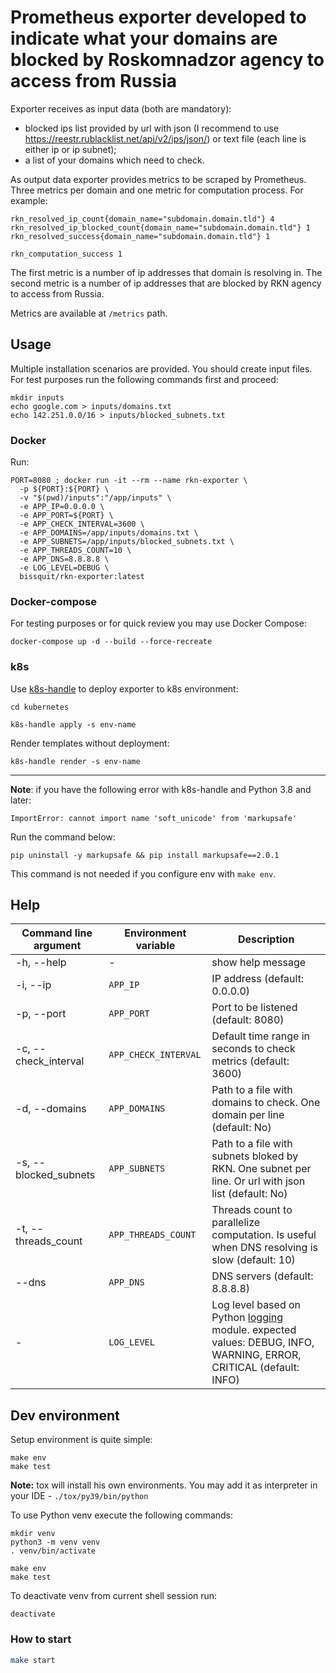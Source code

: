 # Prometheus exporter developed to indicate what your domains are blocked by Roskomnadzor agency to access from Russia

Exporter receives as input data (both are mandatory):

 - blocked ips list provided by url with json (I recommend to use https://reestr.rublacklist.net/api/v2/ips/json/) or text file (each line is either ip or ip subnet);
 - a list of your domains which need to check.

As output data exporter provides metrics to be scraped by Prometheus. Three metrics per domain and one metric for computation process. For example:

```text
rkn_resolved_ip_count{domain_name="subdomain.domain.tld"} 4
rkn_resolved_ip_blocked_count{domain_name="subdomain.domain.tld"} 1
rkn_resolved_success{domain_name="subdomain.domain.tld"} 1

rkn_computation_success 1
```

The first metric is a number of ip addresses that domain is resolving in. The second metric is a number of ip addresses that are blocked by RKN agency to access from Russia.

Metrics are available at `/metrics` path.

## Usage

Multiple installation scenarios are provided. You should create input files. For test purposes run the following commands first and proceed:

```text
mkdir inputs
echo google.com > inputs/domains.txt
echo 142.251.0.0/16 > inputs/blocked_subnets.txt
```

### Docker

Run:

```shell script
PORT=8080 ; docker run -it --rm --name rkn-exporter \
  -p ${PORT}:${PORT} \
  -v "$(pwd)/inputs":"/app/inputs" \
  -e APP_IP=0.0.0.0 \
  -e APP_PORT=${PORT} \
  -e APP_CHECK_INTERVAL=3600 \
  -e APP_DOMAINS=/app/inputs/domains.txt \
  -e APP_SUBNETS=/app/inputs/blocked_subnets.txt \
  -e APP_THREADS_COUNT=10 \
  -e APP_DNS=8.8.8.8 \
  -e LOG_LEVEL=DEBUG \
  bissquit/rkn-exporter:latest
```

### Docker-compose

For testing purposes or for quick review you may use Docker Compose:

```shell script
docker-compose up -d --build --force-recreate
```

### k8s

Use [k8s-handle](https://github.com/2gis/k8s-handle) to deploy exporter to k8s environment:

```shell script
cd kubernetes

k8s-handle apply -s env-name
```

Render templates without deployment:

```shell script
k8s-handle render -s env-name
```
---
**Note**: if you have the following error with k8s-handle and Python 3.8 and later:
```text
ImportError: cannot import name 'soft_unicode' from 'markupsafe'
```
Run the command below:
```shell script
pip uninstall -y markupsafe && pip install markupsafe==2.0.1
```
This command is not needed if you configure env with `make env`.

## Help

|Command line argument|Environment variable|Description|
| ----------- | ----------- | ----------- |
|-h, --help|-|show help message|
|-i, --ip|`APP_IP`|IP address (default: 0.0.0.0)|
|-p, --port|`APP_PORT`|Port to be listened (default: 8080)|
|-c, --check_interval|`APP_CHECK_INTERVAL`|Default time range in seconds to check metrics (default: 3600)|
|-d, --domains|`APP_DOMAINS`|Path to a file with domains to check. One domain per line (default: No)|
|-s, --blocked_subnets|`APP_SUBNETS`|Path to a file with subnets bloked by RKN. One subnet per line. Or url with json list (default: No)|
|-t, --threads_count|`APP_THREADS_COUNT`|Threads count to parallelize computation. Is useful when DNS resolving is slow (default: 10)|
|--dns|`APP_DNS`|DNS servers (default: 8.8.8.8)|
|-|`LOG_LEVEL`|Log level based on Python [logging](https://docs.python.org/3/library/logging.html) module. expected values: DEBUG, INFO, WARNING, ERROR, CRITICAL (default: INFO)|


## Dev environment

Setup environment is quite simple:
```shell script
make env
make test
```
**Note:** tox will install his own environments. You may add it as interpreter in your IDE - `./tox/py39/bin/python`

To use Python venv execute the following commands:
```shell script
mkdir venv
python3 -m venv venv
. venv/bin/activate

make env
make test
```
To deactivate venv from current shell session run:
```shell script
deactivate
```

### How to start

```bash
make start
```
